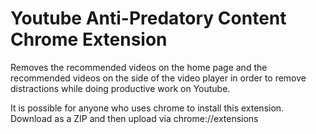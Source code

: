 # Youtube Anti-Predatory Content Chrome Extension

Removes the recommended videos on the home page and the recommended videos on the side of the video player in order to remove distractions while doing productive work on Youtube.

It is possible for anyone who uses chrome to install this extension. Download as a ZIP and then upload via chrome://extensions

